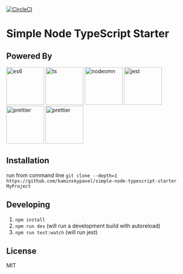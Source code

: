 [![CircleCI](https://circleci.com/gh/kaminskypavel/simple-node-typescript-starter/tree/master.svg?style=svg)](https://circleci.com/gh/kaminskypavel/simple-node-typescript-starter/tree/master)

# Simple Node TypeScript Starter  

## Powered By
<div>
<img src="https://user-images.githubusercontent.com/4253088/35522316-a293820c-0524-11e8-9be0-747f9607a0cb.png" alt="es6" height="100"/>
<img src="https://user-images.githubusercontent.com/4253088/35522319-a31ce0ec-0524-11e8-9dbf-0732ce3e84fa.png" alt="ts" height="100"/>
<img src="https://user-images.githubusercontent.com/4253088/35522441-07b6e3b8-0525-11e8-856a-9b7b8f9c9c99.png" alt="nodeomn" height="100"/>
<img src="https://user-images.githubusercontent.com/4253088/35522317-a2b64ee0-0524-11e8-9081-c17084ffaaf5.png" alt="jest" height="100"/>
<img src="https://user-images.githubusercontent.com/4253088/36342221-c42100aa-1403-11e8-974d-241767bd57a0.png" alt="prettier" height="100"/>
<img src="https://raw.githubusercontent.com/kucherenko/jscpd/master/assets/logo.svg?sanitize=true" alt="prettier" height="100"/>
</div>

## Installation
run from command line 
`git clone --depth=1 https://github.com/kaminskypavel/simple-node-typescript-starter MyProject `

## Developing

1. `npm install`
2. `npm run dev` (will run a development build with autoreload)
3. `npm run test:watch` (will run jest)

## License
MIT
